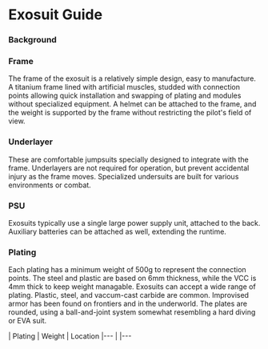 # Exosuit Guide


### Background
### Frame
The frame of the exosuit is a relatively simple design, easy to manufacture.  A titanium frame lined with artificial muscles, studded with connection points allowing quick installation and swapping of plating and modules without specialized equipment. A helmet can be attached to the frame, and the weight is supported by the frame without restricting the pilot's field of view.
### Underlayer
These are comfortable jumpsuits specially designed to integrate with the frame. Underlayers are not required for operation, but prevent accidental injury as the frame moves. Specialized undersuits are built for various environments or combat.
### PSU
Exosuits typically use a single large power supply unit, attached to the back. Auxiliary batteries can be attached as well, extending the runtime. 
### Plating
Each plating has a minimum weight of 500g to represent the connection points. The steel and plastic are based on 6mm thickness, while the VCC is 4mm thick to keep weight managable. Exosuits can accept a wide range of plating. Plastic, steel, and vaccum-cast carbide are common. Improvised armor has been found on frontiers and in the underworld. The plates are rounded, using a ball-and-joint system somewhat resembling a hard diving or EVA suit.

| Plating       | Weight        | Location
|---            |               |---
### Modules
A variety of modules are available, ranging from sensor packages to batteries to load-bearing modules to jetpacks. These are built in a swappable black box configuration, requiring only that the module be mounted on the suit's connection points.

| Module                        | Description
|---                            |---

### Operation
### Repairs

# Balance
### Power Consumption
The inital power draw for the frame is based on the Aftershock suit operation time, 45 hours for the frame alone. Adding plating and modules increases the weight, requiring power hungry support modules for all but the strongest pilots. With the frame, helmet, battery PSU and carbide plating, the entire suit weighs just under 126 kg, before any additonal equipment is added. For a default character, this means they would need several support modules just to move, and the minimum number would cut the runtime down to 21 hours. Fruther modules add additional weight and potentially power draw.

### Inspirations
BattleTech, Beam Saber, Jovian Chronicles, Silent Storm, Fallout, Patlabor.